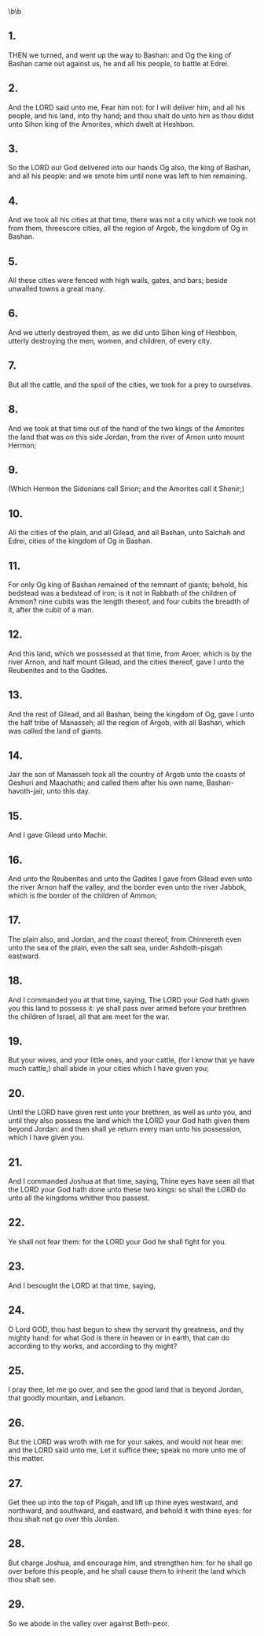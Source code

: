 \b\b
## 1.
THEN we turned, and went up the way to Bashan: and Og the king of Bashan came out against us, he and all his people, to battle at Edrei.
## 2.
And the LORD said unto me, Fear him not: for I will deliver him, and all his people, and his land, into thy hand; and thou shalt do unto him as thou didst unto Sihon king of the Amorites, which dwelt at Heshbon.
## 3.
So the LORD our God delivered into our hands Og also, the king of Bashan, and all his people: and we smote him until none was left to him remaining.
## 4.
And we took all his cities at that time, there was not a city which we took not from them, threescore cities, all the region of Argob, the kingdom of Og in Bashan.
## 5.
All these cities were fenced with high walls, gates, and bars; beside unwalled towns a great many.
## 6.
And we utterly destroyed them, as we did unto Sihon king of Heshbon, utterly destroying the men, women, and children, of every city.
## 7.
But all the cattle, and the spoil of the cities, we took for a prey to ourselves.
## 8.
And we took at that time out of the hand of the two kings of the Amorites the land that was on this side Jordan, from the river of Arnon unto mount Hermon;
## 9.
(Which Hermon the Sidonians call Sirion; and the Amorites call it Shenir;)
## 10.
All the cities of the plain, and all Gilead, and all Bashan, unto Salchah and Edrei, cities of the kingdom of Og in Bashan.
## 11.
For only Og king of Bashan remained of the remnant of giants; behold, his bedstead was a bedstead of iron; is it not in Rabbath of the children of Ammon?  nine cubits was the length thereof, and four cubits the breadth of it, after the cubit of a man.
## 12.
And this land, which we possessed at that time, from Aroer, which is by the river Arnon, and half mount Gilead, and the cities thereof, gave I unto the Reubenites and to the Gadites.
## 13.
And the rest of Gilead, and all Bashan, being the kingdom of Og, gave I unto the half tribe of Manasseh; all the region of Argob, with all Bashan, which was called the land of giants.
## 14.
Jair the son of Manasseh took all the country of Argob unto the coasts of Geshuri and Maachathi; and called them after his own name, Bashan-havoth-jair, unto this day.
## 15.
And I gave Gilead unto Machir.
## 16.
And unto the Reubenites and unto the Gadites I gave from Gilead even unto the river Arnon half the valley, and the border even unto the river Jabbok, which is the border of the children of Ammon;
## 17.
The plain also, and Jordan, and the coast thereof, from Chinnereth even unto the sea of the plain, even the salt sea, under Ashdoth-pisgah eastward.
## 18.
And I commanded you at that time, saying, The LORD your God hath given you this land to possess it: ye shall pass over armed before your brethren the children of Israel, all that are meet for the war.
## 19.
But your wives, and your little ones, and your cattle, (for I know that ye have much cattle,) shall abide in your cities which I have given you;
## 20.
Until the LORD have given rest unto your brethren, as well as unto you, and until they also possess the land which the LORD your God hath given them beyond Jordan: and then shall ye return every man unto his possession, which I have given you.
## 21.
And I commanded Joshua at that time, saying, Thine eyes have seen all that the LORD your God hath done unto these two kings: so shall the LORD do unto all the kingdoms whither thou passest.
## 22.
Ye shall not fear them: for the LORD your God he shall fight for you.
## 23.
And I besought the LORD at that time, saying,
## 24.
O Lord GOD, thou hast begun to shew thy servant thy greatness, and thy mighty hand: for what God is there in heaven or in earth, that can do according to thy works, and according to thy might?
## 25.
I pray thee, let me go over, and see the good land that is beyond Jordan, that goodly mountain, and Lebanon.
## 26.
But the LORD was wroth with me for your sakes, and would not hear me: and the LORD said unto me, Let it suffice thee; speak no more unto me of this matter.
## 27.
Get thee up into the top of Pisgah, and lift up thine eyes westward, and northward, and southward, and eastward, and behold it with thine eyes: for thou shalt not go over this Jordan.
## 28.
But charge Joshua, and encourage him, and strengthen him: for he shall go over before this people, and he shall cause them to inherit the land which thou shalt see.
## 29.
So we abode in the valley over against Beth-peor.
